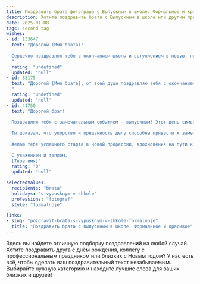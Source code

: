 ```yaml
---
title: Поздравить брата фотографа с Выпускным в школе. Формальное и красивое
description: Хотите поздравить брата с Выпускным в школе или другим праздником? Наш ИИ создаст незабываемое поздравление, а вы обязательно выделитесь среди других.  
date: 2025-01-08
tags: second tag
wishes:
- id: 133647
  text: "Дорогой (Имя брата)!
  
  Сердечно поздравляю тебя с окончанием школы и вступлением в новую, прекрасную жизнь!  Твой выбор профессии фотографа – это смелое и творческое решение,  желаю тебе успехов в освоении этого увлекательного искусства,  ярких проектов и  множества вдохновляющих моментов. Пусть твой талант расцветает, а  каждая фотография станет шедевром!  Горжусь тобой!
  "
  rating: "undefined"
  updated: "null"
- id: 83175
  text: "Дорогой [Имя брата], от всей души поздравляю тебя с окончанием школы и вступлением в новую, яркую жизнь! Твой талант фотографа — это настоящее искусство, способное запечатлеть самые ценные моменты. Желаю тебе успехов в профессиональном развитии, смелых творческих идей и реализации всех твоих амбиций. Пусть твой путь будет полон вдохновения и ярких кадров!  С праздником!
  "
  rating: "undefined"
  updated: "null"
- id: 41750
  text: "Дорогой брат!
  
  Поздравляю тебя с замечательным событием — выпускным! Этот день символизирует не только завершение важного этапа в твоей жизни, но и открытие новых горизонтов и возможностей.
  
  Ты доказал, что упорство и преданность делу способны привести к замечательным результатам. Профессия фотографа — это невероятно увлекательный путь, который позволит тебе запечатлевать мир вокруг и делиться своими впечатлениями с другими. Уверен, что у тебя впереди множество замечательных кадров и ярких моментов.
  
  Желаю тебе успешного старта в новой профессии, вдохновения на пути к вершинам мастерства и крепкой уверенности в своих силах. Пусть каждый день приносит новые открытия и радости!
  
  С уважением и теплом,
  [Твое имя]"
  rating: "0"
  updated: "null"

selectedValues:
  recipients: "brata"
  holidays: "s-vypusknym-v-shkole"
  professions: "fotograf"
  style: "formalnoje"

links:
- slug: "pozdravit-brata-s-vypusknym-v-shkole-formalnoje"
  title: "Поздравить брата с Выпускным в школе. Формальное и красивое"
---
```


Здесь вы найдете отличную подборку поздравлений на любой случай. 
Хотите поздравить друга с днём рождения, коллегу с профессиональным праздником или близких с Новым годом? У нас есть всё, чтобы сделать ваш поздравительный текст незабываемым. Выбирайте нужную категорию и находите лучшие слова для ваших близких и друзей!
